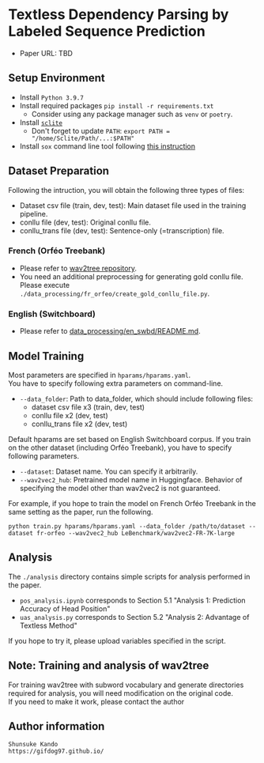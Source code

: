 # Textless Dependency Parsing by Labeled Sequence Prediction

- Paper URL: TBD

## Setup Environment

- Install `Python 3.9.7`
- Install required packages `pip install -r requirements.txt`
    - Consider using any package manager such as `venv` or `poetry`.
- Install [`sclite`](https://github.com/usnistgov/SCTK)
  - Don't forget to update `PATH`: `export PATH = "/home/Sclite/Path/...:$PATH"`
- Install `sox` command line tool following [this instruction](https://pysox.readthedocs.io/en/latest/)

## Dataset Preparation

Following the intruction, you will obtain the following three types of files:

- Dataset csv file (train, dev, test): Main dataset file used in the training pipeline.
- conllu file (dev, test): Original conllu file.
- conllu_trans file (dev, test): Sentence-only (=transcription) file.

### French (Orféo Treebank)

- Please refer to [wav2tree repository](https://gricad-gitlab.univ-grenoble-alpes.fr/pupiera/wav2tree_release).
- You need an additional preprocessing for generating gold conllu file.  
  Please execute `./data_processing/fr_orfeo/create_gold_conllu_file.py`.

### English (Switchboard)

- Please refer to [data_processing/en_swbd/README.md](./data_processing/en_swbd/README.md).

## Model Training

Most parameters are specified in `hparams/hparams.yaml`.  
You have to specify following extra parameters on command-line.

- `--data_folder`: Path to data_folder, which should include following files:
  - dataset csv file x3 (train, dev, test)
  - conllu file x2 (dev, test)
  - conllu_trans file x2 (dev, test)

Default hparams are set based on English Switchboard corpus.
If you train on the other dataset (including Orféo Treebank), you have to specify following parameters.

- `--dataset`: Dataset name. You can specify it arbitrarily.
- `--wav2vec2_hub`: Pretrained model name in Huggingface. Behavior of specifying the model other than wav2vec2 is not guaranteed.

For example, if you hope to train the model on French Orféo Treebank in the same setting as the paper, run the following.

```
python train.py hparams/hparams.yaml --data_folder /path/to/dataset --dataset fr-orfeo --wav2vec2_hub LeBenchmark/wav2vec2-FR-7K-large
```

## Analysis

The `./analysis` directory contains simple scripts for analysis performed in the paper.

- `pos_analysis.ipynb` corresponds to Section 5.1 "Analysis 1: Prediction Accuracy of Head Position"
- `uas_analysis.py` corresponds to Section 5.2 "Analysis 2: Advantage of Textless Method"

If you hope to try it, please upload variables specified in the script.

## Note: Training and analysis of wav2tree

For training wav2tree with subword vocabulary and generate directories required for analysis,
you will need modification on the original code.  
If you need to make it work, please contact the author

## Author information

```
Shunsuke Kando
https://gifdog97.github.io/
```
